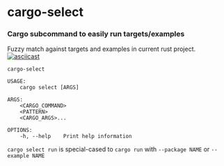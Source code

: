 # cargo-select
### Cargo subcommand to easily run targets/examples
Fuzzy match against targets and examples in current rust project.
[![asciicast](https://asciinema.org/a/QSaxIcXfjjjjyM4JGJwBZtZVS.svg)](https://asciinema.org/a/QSaxIcXfjjjjyM4JGJwBZtZVS)

```
cargo-select 

USAGE:
    cargo select [ARGS]

ARGS:
    <CARGO_COMMAND>    
    <PATTERN>          
    <CARGO_ARGS>...    

OPTIONS:
    -h, --help    Print help information
```
`cargo select run` is special-cased to `cargo run` with `--package NAME` or `--example NAME`
